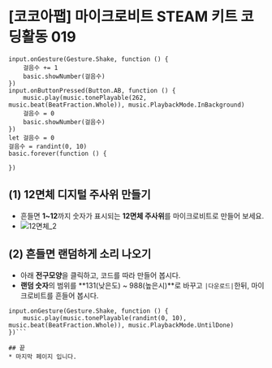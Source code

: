 # [코코아팹] 마이크로비트 STEAM 키트 코딩활동 019

```ghost
input.onGesture(Gesture.Shake, function () {
    걸음수 += 1
    basic.showNumber(걸음수)
})
input.onButtonPressed(Button.AB, function () {
    music.play(music.tonePlayable(262, music.beat(BeatFraction.Whole)), music.PlaybackMode.InBackground)
    걸음수 = 0
    basic.showNumber(걸음수)
})
let 걸음수 = 0
걸음수 = randint(0, 10)
basic.forever(function () {
	
})

```


## (1) 12면체 디지털 주사위 만들기
* 흔들면 **1~12**까지 숫자가 표시되는 **12면체 주사위**를 마이크로비트로 만들어 보세요.
* ![12면체_2](https://github.com/kocoasolution/mytutorial/assets/170903760/a528343a-1e87-47b6-b8fe-6c4bdf2c5ccc)


## (2) 흔들면 랜덤하게 소리 나오기
* 아래 **전구모양**을 클릭하고, 코드를 따라 만들어 봅시다.
* **랜덤 숫자**의 범위를 **131(낮은도) ~ 988(높은시)**로 바꾸고 ``|다운로드|``한뒤, 마이크로비트를 흔들어 봅시다.

```blocks
input.onGesture(Gesture.Shake, function () {
    music.play(music.tonePlayable(randint(0, 10), music.beat(BeatFraction.Whole)), music.PlaybackMode.UntilDone)
})```

## 끝
* 마지막 페이지 입니다.
